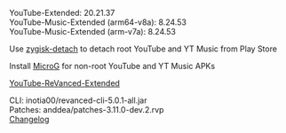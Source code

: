 YouTube-Extended: 20.21.37  
YouTube-Music-Extended (arm64-v8a): 8.24.53  
YouTube-Music-Extended (arm-v7a): 8.24.53  

Use [zygisk-detach](https://github.com/j-hc/zygisk-detach) to detach root YouTube and YT Music from Play Store  

Install [MicroG](https://github.com/WSTxda/MicroG-RE/releases) for non-root YouTube and YT Music APKs  

[YouTube-ReVanced-Extended](https://github.com/MANCrimSon/YouTube-ReVanced-Extended)
  
CLI: inotia00/revanced-cli-5.0.1-all.jar  
Patches: anddea/patches-3.11.0-dev.2.rvp  
[Changelog](https://github.com/anddea/revanced-patches/releases/tag/v3.11.0-dev.2)  
